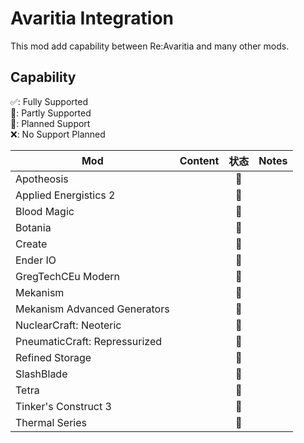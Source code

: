 # Avaritia Integration

This mod add capability between Re:Avaritia and many other mods.

## Capability

✅: Fully Supported<br>
🚧: Partly Supported<br>
🔲: Planned Support<br>
❌: No Support Planned<br>

| Mod                           | Content |状态| Notes |
|-------------------------------|:--------|:------:|-------|
| Apotheosis                    |         |   🔲   |       |
| Applied Energistics 2         |         |   🔲   |       |
| Blood Magic                   |         |   🚧   |       |
| Botania                       |         |   🚧   |       |
| Create                        |         |   🔲   |       |
| Ender IO                      |         |   🚧   |       |
| GregTechCEu Modern            |         |   🔲   |       |
| Mekanism                      |         |   🔲   |       |
| Mekanism Advanced Generators  |         |   🔲   |       |
| NuclearCraft: Neoteric        |         |   🔲   |       |
| PneumaticCraft: Repressurized |         |   🔲   |       |
| Refined Storage               |         |   🔲   |       |
| SlashBlade                    |         |   🚧   |       |
| Tetra                         |         |   🔲   |       |
| Tinker's Construct 3          |         |   🔲   |       |
| Thermal Series                |         |   🔲   |       |